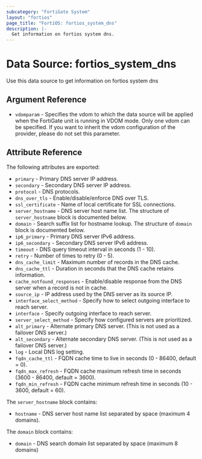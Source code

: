 ```yaml
---
subcategory: "FortiGate System"
layout: "fortios"
page_title: "FortiOS: fortios_system_dns"
description: |-
  Get information on fortios system dns.
---
```


# Data Source: fortios_system_dns
Use this data source to get information on fortios system dns

## Argument Reference


* `vdomparam` - Specifies the vdom to which the data source will be applied when the FortiGate unit is running in VDOM mode. Only one vdom can be specified. If you want to inherit the vdom configuration of the provider, please do not set this parameter.


## Attribute Reference

The following attributes are exported:

* `primary` - Primary DNS server IP address.
* `secondary` - Secondary DNS server IP address.
* `protocol` - DNS protocols.
* `dns_over_tls` - Enable/disable/enforce DNS over TLS.
* `ssl_certificate` - Name of local certificate for SSL connections.
* `server_hostname` - DNS server host name list. The structure of `server_hostname` block is documented below.
* `domain` - Search suffix list for hostname lookup. The structure of `domain` block is documented below.
* `ip6_primary` - Primary DNS server IPv6 address.
* `ip6_secondary` - Secondary DNS server IPv6 address.
* `timeout` - DNS query timeout interval in seconds (1 - 10).
* `retry` - Number of times to retry (0 - 5).
* `dns_cache_limit` - Maximum number of records in the DNS cache.
* `dns_cache_ttl` - Duration in seconds that the DNS cache retains information.
* `cache_notfound_responses` - Enable/disable response from the DNS server when a record is not in cache.
* `source_ip` - IP address used by the DNS server as its source IP.
* `interface_select_method` - Specify how to select outgoing interface to reach server.
* `interface` - Specify outgoing interface to reach server.
* `server_select_method` - Specify how configured servers are prioritized.
* `alt_primary` - Alternate primary DNS server. (This is not used as a failover DNS server.)
* `alt_secondary` - Alternate secondary DNS server. (This is not used as a failover DNS server.)
* `log` - Local DNS log setting.
* `fqdn_cache_ttl` - FQDN cache time to live in seconds (0 - 86400, default = 0).
* `fqdn_max_refresh` - FQDN cache maximum refresh time in seconds (3600 - 86400, default = 3600).
* `fqdn_min_refresh` - FQDN cache minimum refresh time in seconds (10 - 3600, default = 60).

The `server_hostname` block contains:

* `hostname` - DNS server host name list separated by space (maximum 4 domains).

The `domain` block contains:

* `domain` - DNS search domain list separated by space (maximum 8 domains)

